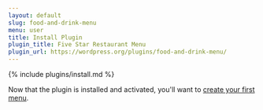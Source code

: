 ```yaml
---
layout: default
slug: food-and-drink-menu
menu: user
title: Install Plugin
plugin_title: Five Star Restaurant Menu
plugin_url: https://wordpress.org/plugins/food-and-drink-menu/
---
```

{% include plugins/install.md %}

Now that the plugin is installed and activated, you'll want to [create your first menu](create-menu).

